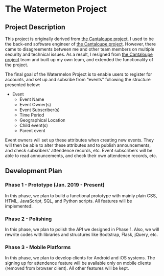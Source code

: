 # The Watermeton Project

## Project Description

This project is originally derived from [the Cantaloupe project](https://github.com/DevPSU/Attendance-Manager). I used to be the back-end software engineer of [the Cantaloupe project](https://github.com/DevPSU/Attendance-Manager). However, there came to disagreements between me and other team members on multiple security and technical issues. As a result, I resigned from [the Cantaloupe project](https://github.com/DevPSU/Attendance-Manager) team and built up my own team, and extended the functionality of the project.

The final goal of the Watermelon Project is to enable users to register for accounts, and set up and subsribe from "events" following the structure presented below:

- Event
    - Event Name
    - Event Owner(s)
    - Event Subscriber(s)
    - Time Period
    - Geographical Location
    - Child event(s)
    - Parent event

Event owners will set up these attributes when creating new events. They will then be able to alter these attributes and to publish announcements, and check subsribers' attendence records, etc. Event subscribers will be able to read announcements, and check their own attendence records, etc.

## Development Plan

### Phase 1 - Prototype (Jan. 2019 - Present)

In this phase, we plan to build a functional prototype with mainly plain CSS, HTML, JavaScript, SQL, and Python scripts. All features will be implemented.

### Phase 2 - Polishing

In this phase, we plan to polish the API we designed in Phase 1. Also, we will rewrite codes with libraries and structures like Bootstrap, Flask, jQuery, etc.

### Phase 3 - Mobile Platforms

In this phase, we plan to develop clients for Android and iOS systems. The signing up for attendence feature will be available only on mobile clients (removed from browser client). All other features will be kept.
